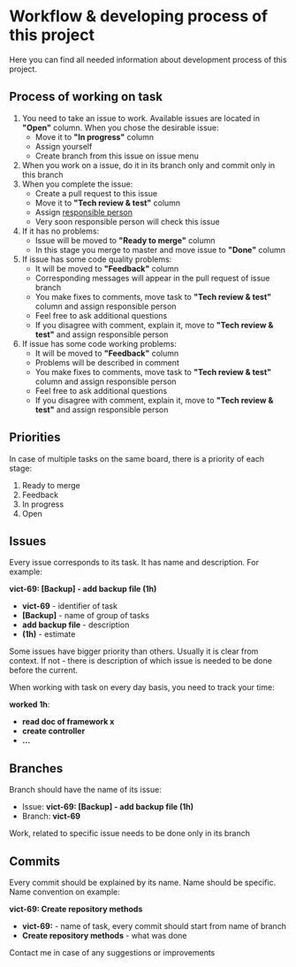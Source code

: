 # Workflow & developing process of this project
Here you can find all needed information about development process of this project.

## Process of working on task
1. You need to take an issue to work. Available issues are located in **"Open"** column. When you chose the desirable issue:
   - Move it to **"In progress"** column
   - Assign yourself
   - Create branch from this issue on issue menu
2. When you work on a issue, do it in its branch only and commit only in this branch
3. When you complete the issue:
   - Create a pull request to this issue
   - Move it to **"Tech review & test"** column
   - Assign [responsible person](https://github.com/makskostyshen)
   - Very soon responsible person will check this issue
4. If it has no problems:
   - Issue will be moved to **"Ready to merge"** column
   - In this stage you merge to master and move issue to **"Done"** column
5. If issue has some code quality problems:
   - It will be moved to **"Feedback"** column
   - Corresponding messages will appear in the pull request of issue branch
   - You make fixes to comments, move task to **"Tech review & test"** column and assign responsible person
   - Feel free to ask additional questions
   - If you disagree with comment, explain it, move to **"Tech review & test"** and assign responsible person
6. If issue has some code working problems:
   - It will be moved to **"Feedback"** column
   - Problems will be described in comment
   - You make fixes to comments, move task to **"Tech review & test"** column and assign responsible person
   - Feel free to ask additional questions
   - If you disagree with comment, explain it, move to **"Tech review & test"** and assign responsible person

## Priorities

In case of multiple tasks on the same board, there is a priority of each stage:
1. Ready to merge
2. Feedback
3. In progress
4. Open

## Issues
Every issue corresponds to its task. It has name and description. For example:

**vict-69: [Backup] - add backup file (1h)**
- **vict-69** - identifier of task
- **[Backup]** - name of group of tasks
- **add backup file** - description
- **(1h)** - estimate

Some issues have bigger priority than others. Usually it is clear from context.
If not - there is description of which issue is needed to be done before the current.

When working with task on every day basis, you need to track your time:

**worked 1h**:
- **read doc of framework x**
- **create controller**
- **...**

## Branches

Branch should have the name of its issue:

- Issue: **vict-69: [Backup] - add backup file (1h)**
- Branch: **vict-69**

Work, related to specific issue needs to be done only in its branch

## Commits

Every commit should be explained by its name. Name should be specific.
Name convention on example:

**vict-69: Create repository methods**

- **vict-69:** - name of task, every commit should start from name of branch
- **Create repository methods** - what was done

Contact me in case of any suggestions or improvements